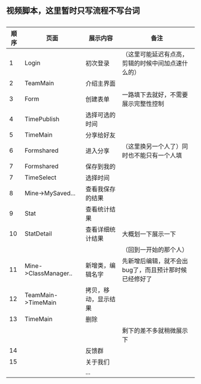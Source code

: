 ## 视频脚本，这里暂时只写流程不写台词

## 



| 顺序 | 页面                 | 展示内容             | 备注                                                  |
| ---- | -------------------- | -------------------- | ----------------------------------------------------- |
| 1    | Login                | 初次登录             | （这里可能延迟有点高，剪辑的时候中间加点速什么的）    |
| 2    | TeamMain             | 介绍主界面           |                                                       |
| 3    | Form                 | 创建表单             | 一路填下去就好，不需要展示完整性控制                  |
| 4    | TimePublish          | 选择可选的时间       |                                                       |
| 5    | TimeMain             | 分享给好友           |                                                       |
| 6    | Formshared           | 进入分享             | （这里换另一个人了）同时也不能只有一个人填            |
| 7    | Formshared           | 保存到我的           |                                                       |
| 7    | TimeSelect           | 选择时间             |                                                       |
| 8    | Mine->MySaved...     | 查看我保存的结果     |                                                       |
| 9    | Stat                 | 查看统计结果         |                                                       |
| 10   | StatDetail           | 查看详细统计结果     | 大概划一下展示一下                                    |
|      |                      |                      | （回到一开始的那个人）                                |
| 11   | Mine->ClassManager.. | 新增类，编辑名字     | 先新增后编辑，就不会出bug了，而且预计那时候已经修好了 |
| 12   | TeamMain->TimeMain   | 拷贝，移动，显示结果 |                                                       |
| 13   | TimeMain             | 删除                 |                                                       |
|      |                      |                      | 剩下的差不多就稍微展示下                              |
| 14   |                      | 反馈群               |                                                       |
| 15   |                      | 关于我们             |                                                       |
|      |                      | ...                  |                                                       |

